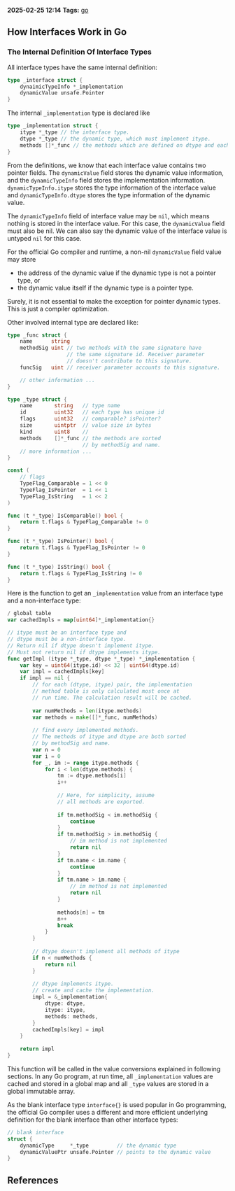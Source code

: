 **2025-02-25 12:14**
**Tags:** [go](../3%20-%20indexes/go.md)

## How Interfaces Work in Go
### The Internal Definition Of Interface Types
All interface types have the same internal definition:

```go
type _interface struct {
	dynaimicTypeInfo *_implementation
	dynamicValue unsafe.Pointer
}
```

The internal `_implementation` type is declared like

```go
type _implementation struct {
	itype *_type // the interface type.
	dtype *_type // the dynamic type, which must implement itype.
	methods []*_func // the methods which are defined on dtype and each of them implements a corresponding method declared in itype.
}
```

From the definitions, we know that each interface value contains two pointer fields. The `dynamicValue` field stores the dynamic value information, and the `dynamicTypeInfo` field stores the implementation information. `dynamicTypeInfo.itype` stores the type information of the interface value and `dynamicTypeInfo.dtype` stores the type information of the dynamic value.

The `dynamicTypeInfo` field of interface value may be `nil`, which means nothing is stored in the interface value. For this case, the `dynamicValue` field must also be nil. We can also say the dynamic value of the interface value is untyped `nil` for this case.

For the official Go compiler and runtime, a non-nil `dynamicValue` field value may store
- the address of the dynamic value if the dynamic type is not a pointer type, or
- the dynamic value itself if the dynamic type is a pointer type.

Surely, it is not essential to make the exception for pointer dynamic types. This is just a compiler optimization. 

Other involved internal type are declared like:

```go
type _func struct {
	name      string  
	methodSig uint // two methods with the same signature have
	               // the same signature id. Receiver parameter
	               // doesn't contribute to this signature.
	funcSig   uint // receiver parameter accounts to this signature.

	// other information ...
}

type _type struct {
	name       string   // type name
	id         uint32   // each type has unique id
	flags      uint32   // comparable? isPointer?
	size       uintptr  // value size in bytes
	kind       uint8    // 
	methods    []*_func // the methods are sorted 
	                    // by methodSig and name.
	// more information ...
}

const (
	// flags
	TypeFlag_Comparable = 1 << 0
	TypeFlag_IsPointer  = 1 << 1
	TypeFlag_IsString   = 1 << 2
)

func (t *_type) IsComparable() bool {
	return t.flags & TypeFlag_Comparable != 0
}

func (t *_type) IsPointer() bool {
	return t.flags & TypeFlag_IsPointer != 0
}

func (t *_type) IsString() bool {
	return t.flags & TypeFlag_IsString != 0
}
```

Here is the function to get an `_implementation` value from an interface type and a non-interface type:

```go
/ global table
var cachedImpls = map[uint64]*_implementation{}

// itype must be an interface type and
// dtype must be a non-interface type.
// Return nil if dtype doesn't implement itype.
// Must not return nil if dtype implements itype.
func getImpl (itype *_type, dtype *_type) *_implementation {
	var key = uint64(itype.id) << 32 | uint64(dtype.id)
	var impl = cachedImpls[key]
	if impl == nil {
		// for each (dtype, itype) pair, the implementation
		// method table is only calculated most once at
		// run time. The calculation result will be cached.
		
		var numMethods = len(itype.methods)
		var methods = make([]*_func, numMethods)
		
		// find every implemented methods.
		// The methods of itype and dtype are both sorted
		// by methodSig and name.
		var n = 0
		var i = 0
		for _, im := range itype.methods {
			for i < len(dtype.methods) {
				tm := dtype.methods[i]
				i++
				
				// Here, for simplicity, assume
				// all methods are exported.
				
				if tm.methodSig < im.methodSig {
					continue
				}
				if tm.methodSig > im.methodSig {
					// im method is not implemented
					return nil
				}
				if tm.name < im.name {
					continue
				}
				if tm.name > im.name {
					// im method is not implemented
					return nil
				}
				
				methods[n] = tm
				n++
				break
			}
		}
		
		// dtype doesn't implement all methods of itype
		if n < numMethods {
			return nil
		}
		
		// dtype implements itype.
		// create and cache the implementation.
		impl = &_implementation{
			dtype: dtype, 
			itype: itype, 
			methods: methods,
		}
		cachedImpls[key] = impl
	}
	
	return impl
}
```

This function will be called in the value conversions explained in following sections.
In any Go program, at run time, all `_implementation` values are cached and stored in a global map and all `_type` values are stored in a global immutable array.

As the blank interface type `interface{}` is used popular in Go programming, the official Go compiler uses a different and more efficient underlying definition for the blank interface than other interface types:

```go
// blank interface
struct {
	dynamicType     *_type         // the dynamic type
	dynamicValuePtr unsafe.Pointer // points to the dynamic value
}
```




## References